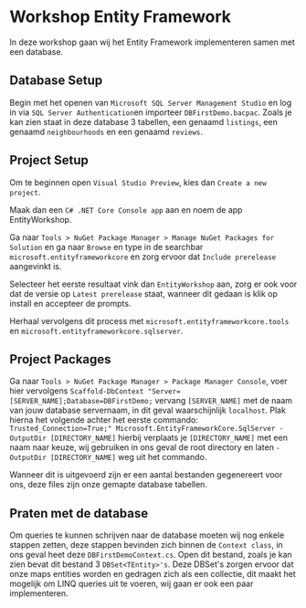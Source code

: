 # Workshop Entity Framework

In deze workshop gaan wij het Entity Framework implementeren samen met een database.

## Database Setup

Begin met het openen van `Microsoft SQL Server Management Studio` en log in via `SQL Server Authentication`en importeer `DBFirstDemo.bacpac`.
Zoals je kan zien staat in deze database 3 tabellen, een genaamd `listings`, een genaamd `neighbourhoods` en een genaamd `reviews`.

## Project Setup

Om te beginnen open `Visual Studio Preview`, kies dan `Create a new project`. 

Maak dan een `C# .NET Core Console app` aan en noem de app EntityWorkshop. 

Ga naar `Tools > NuGet Package Manager > Manage NuGet Packages for Solution` en ga naar `Browse` en type in de searchbar `microsoft.entityframeworkcore` en zorg ervoor dat `Include prerelease` aangevinkt is.

Selecteer het eerste resultaat vink dan `EntityWorkshop` aan, zorg er ook voor dat de versie op `Latest prerelease` staat, wanneer dit gedaan is klik op install en accepteer de prompts.

Herhaal vervolgens dit process met `microsoft.entityframeworkcore.tools` en `microsoft.entityframeworkcore.sqlserver`.

## Project Packages

Ga naar `Tools > NuGet Package Manager > Package Manager Console`, voer hier vervolgens `Scaffold-DbContext "Server=[SERVER_NAME];Database=DBFirstDemo;` vervang `[SERVER_NAME]` met de naam van jouw database servernaam, in dit geval waarschijnlijk `localhost`.
Plak hierna het volgende achter het eerste commando: `Trusted_Connection=True;" Microsoft.EntityFrameworkCore.SqlServer -OutputDir [DIRECTORY_NAME]` hierbij verplaats je `[DIRECTORY_NAME]` met een naam naar keuze, wij gebruiken in ons geval de root directory en laten `-OutputDir [DIRECTORY_NAME]` weg uit het commando.

Wanneer dit is uitgevoerd zijn er een aantal bestanden gegenereert voor ons, deze files zijn onze gemapte database tabellen.

## Praten met de database

Om queries te kunnen schrijven naar de database moeten wij nog enkele stappen zetten, deze stappen bevinden zich binnen de `Context class`, in ons geval heet deze `DBFirstDemoContext.cs`.
Open dit bestand, zoals je kan zien bevat dit bestand 3 `DBSet<TEntity>'s`. Deze DBSet's zorgen ervoor dat onze maps entities worden en gedragen zich als een collectie, dit maakt het mogelijk om LINQ queries uit te voeren, wij gaan er ook een paar implementeren.



